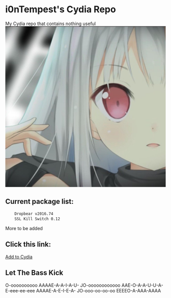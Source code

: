# i0nTempest's Cydia Repo
My Cydia repo that contains nothing useful
![Repo Icon](./ReadmeIcon.jpg)
## Current package list:
````
    Dropbear v2016.74
    SSL Kill Switch 0.12
````
More to be added
## Click this link:
[Add to Cydia](cydia://url/https://cydia.saurik.com/api/share#?source=https://i0ntempest.github.io/)
## Let The Bass Kick
O-oooooooooo AAAAE-A-A-I-A-U- JO-oooooooooooo AAE-O-A-A-U-U-A- E-eee-ee-eee AAAAE-A-E-I-E-A- JO-ooo-oo-oo-oo EEEEO-A-AAA-AAAA 

